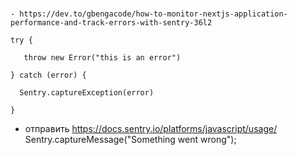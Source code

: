 # 
	- https://dev.to/gbengacode/how-to-monitor-nextjs-application-performance-and-track-errors-with-sentry-36l2
		
    try {

       throw new Error("this is an error")

    } catch (error) {

      Sentry.captureException(error)

    }

- отправить
	https://docs.sentry.io/platforms/javascript/usage/
	Sentry.captureMessage("Something went wrong");
